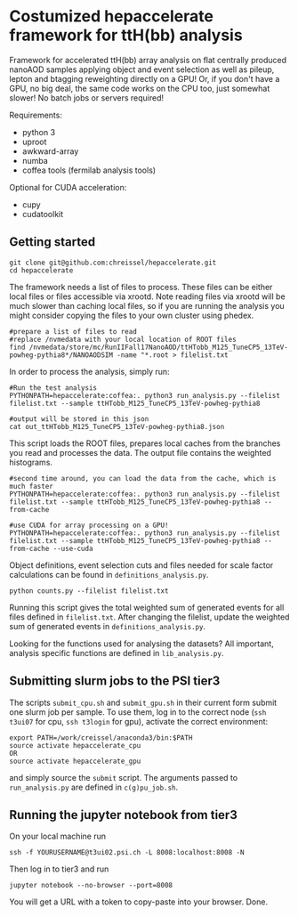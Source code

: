 # Costumized hepaccelerate framework for ttH(bb) analysis 

Framework for accelerated ttH(bb) array analysis on flat centrally produced nanoAOD samples applying object and event selection as well as pileup, lepton and btagging reweighting directly on a GPU! Or, if you don't have a GPU, no big deal, the same code works on the CPU too, just somewhat slower! No batch jobs or servers required!

Requirements:
 - python 3
 - uproot
 - awkward-array
 - numba
 - coffea tools (fermilab analysis tools)

Optional for CUDA acceleration:
 - cupy
 - cudatoolkit


## Getting started

~~~
git clone git@github.com:chreissel/hepaccelerate.git
cd hepaccelerate
~~~

The framework needs a list of files to process. These files can be either local files or files accessible via xrootd. Note reading files via xrootd will be much slower than caching local files, so if you are running the analysis you might consider copying the files to your own cluster using phedex.
~~~
#prepare a list of files to read
#replace /nvmedata with your local location of ROOT files
find /nvmedata/store/mc/RunIIFall17NanoAOD/ttHTobb_M125_TuneCP5_13TeV-powheg-pythia8*/NANOAODSIM -name "*.root > filelist.txt
~~~

In order to process the analysis, simply run:
~~~
#Run the test analysis
PYTHONPATH=hepaccelerate:coffea:. python3 run_analysis.py --filelist filelist.txt --sample ttHTobb_M125_TuneCP5_13TeV-powheg-pythia8

#output will be stored in this json
cat out_ttHTobb_M125_TuneCP5_13TeV-powheg-pythia8.json
~~~
This script loads the ROOT files, prepares local caches from the branches you read and processes the data. The output file contains the weighted histograms.
~~~
#second time around, you can load the data from the cache, which is much faster
PYTHONPATH=hepaccelerate:coffea:. python3 run_analysis.py --filelist filelist.txt --sample ttHTobb_M125_TuneCP5_13TeV-powheg-pythia8 --from-cache

#use CUDA for array processing on a GPU!
PYTHONPATH=hepaccelerate:coffea:. python3 run_analysis.py --filelist filelist.txt --sample ttHTobb_M125_TuneCP5_13TeV-powheg-pythia8 --from-cache --use-cuda
~~~

Object definitions, event selection cuts and files needed for scale factor calculations can be found in `definitions_analysis.py`. 

~~~
python counts.py --filelist filelist.txt
~~~
Running this script gives the total weighted sum of generated events for all files defined in `filelist.txt`. After changing the filelist, update the weighted sum of generated events in `definitions_analysis.py`.

Looking for the functions used for analysing the datasets? All important, analysis specific functions are defined in `lib_analysis.py`.

## Submitting slurm jobs to the PSI tier3
The scripts `submit_cpu.sh` and `submit_gpu.sh` in their current form submit one slurm job per sample. To use them, log in to the correct node (`ssh t3ui07` for cpu, `ssh t3login` for gpu), activate the correct environment:
~~~
export PATH=/work/creissel/anaconda3/bin:$PATH
source activate hepaccelerate_cpu
OR
source activate hepaccelerate_gpu
~~~
and simply source the `submit` script. The arguments passed to `run_analysis.py` are defined in `c(g)pu_job.sh`.

## Running the jupyter notebook from tier3
On your local machine run 
~~~
ssh -f YOURUSERNAME@t3ui02.psi.ch -L 8008:localhost:8008 -N
~~~
Then log in to tier3 and run
~~~
jupyter notebook --no-browser --port=8008
~~~
You will get a URL with a token to copy-paste into your browser. Done.
